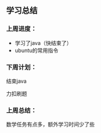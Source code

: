 ## 学习总结

### 上周进度：

* 学习了java（快结束了）
* ubuntu的常用指令



### 下周计划：

   结束java

   力扣刷题

### 上周总结：

数学任务有点多，额外学习时间少了些
